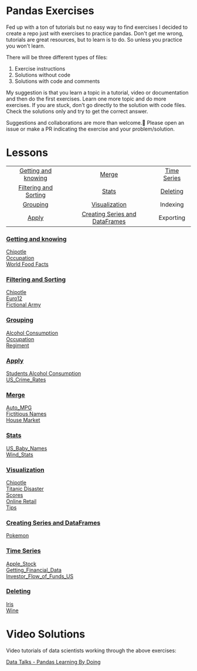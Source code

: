 # Pandas Exercises

Fed up with a ton of tutorials but no easy way to find exercises I decided to create a repo just with exercises to practice pandas.
Don't get me wrong, tutorials are great resources, but to learn is to do. So unless you practice you won't learn.

There will be three different types of files:
1. Exercise instructions
2. Solutions without code
3. Solutions with code and comments

My suggestion is that you learn a topic in a tutorial, video or documentation and then do the first exercises.
Learn one more topic and do more exercises. If you are stuck, don't go directly to the solution with code files. Check the solutions only and try to get the correct answer.

Suggestions and collaborations are more than welcome.🙂 Please open an issue or make a PR indicating the exercise and your problem/solution.

# Lessons

|				                                  |				                                   |                   |
|:-----------------------------------------------:|:----------------------------------------------:|:-----------------:|
|[Getting and knowing](#getting-and-knowing)      | [Merge](#merge)                                |[Time Series](#time-series)|
|[Filtering and Sorting](#filtering-and-sorting)  | [Stats](#stats)                                |[Deleting](#deleting)       |
|[Grouping](#grouping)							  | [Visualization](#visualization)                |Indexing           |
|[Apply](#apply)							      | [Creating Series and DataFrames](#creating-series-and-dataframes) 		            |Exporting|

### [Getting and knowing](https://github.com/guipsamora/pandas_exercises/tree/master/01_Getting_%26_Knowing_Your_Data)  
[Chipotle](https://github.com/guipsamora/pandas_exercises/tree/master/01_Getting_%26_Knowing_Your_Data/Chipotle)  
[Occupation](https://github.com/guipsamora/pandas_exercises/tree/master/01_Getting_%26_Knowing_Your_Data/Occupation)  
[World Food Facts](https://github.com/guipsamora/pandas_exercises/tree/master/01_Getting_%26_Knowing_Your_Data/World%20Food%20Facts)

### [Filtering and Sorting](https://github.com/guipsamora/pandas_exercises/tree/master/02_Filtering_%26_Sorting)
[Chipotle](https://github.com/guipsamora/pandas_exercises/tree/master/02_Filtering_%26_Sorting/Chipotle)  
[Euro12](https://github.com/guipsamora/pandas_exercises/tree/master/02_Filtering_%26_Sorting/Euro12)  
[Fictional Army](https://github.com/guipsamora/pandas_exercises/tree/master/02_Filtering_%26_Sorting/Fictional%20Army)

### [Grouping](https://github.com/guipsamora/pandas_exercises/tree/master/03_Grouping)
[Alcohol Consumption](https://github.com/guipsamora/pandas_exercises/tree/master/03_Grouping/Alcohol_Consumption)  
[Occupation](https://github.com/guipsamora/pandas_exercises/tree/master/03_Grouping/Occupation)  
[Regiment](https://github.com/guipsamora/pandas_exercises/tree/master/03_Grouping/Regiment)

### [Apply](https://github.com/guipsamora/pandas_exercises/tree/master/04_Apply)
[Students Alcohol Consumption](https://github.com/guipsamora/pandas_exercises/tree/master/04_Apply/Students_Alcohol_Consumption)  
[US_Crime_Rates](https://github.com/guipsamora/pandas_exercises/tree/master/04_Apply/US_Crime_Rates)     

### [Merge](https://github.com/guipsamora/pandas_exercises/tree/master/05_Merge)
[Auto_MPG](https://github.com/guipsamora/pandas_exercises/tree/master/05_Merge/Auto_MPG)  
[Fictitious Names](https://github.com/guipsamora/pandas_exercises/tree/master/05_Merge/Fictitous%20Names)  
[House Market](https://github.com/guipsamora/pandas_exercises/tree/master/05_Merge/Housing%20Market)  

### [Stats](https://github.com/guipsamora/pandas_exercises/tree/master/06_Stats)
[US_Baby_Names](https://github.com/guipsamora/pandas_exercises/tree/master/06_Stats/US_Baby_Names)  
[Wind_Stats](https://github.com/guipsamora/pandas_exercises/tree/master/06_Stats/Wind_Stats)

### [Visualization](https://github.com/guipsamora/pandas_exercises/tree/master/07_Visualization)
[Chipotle](https://github.com/guipsamora/pandas_exercises/tree/master/07_Visualization/Chipotle)  
[Titanic Disaster](https://github.com/guipsamora/pandas_exercises/tree/master/07_Visualization/Titanic_Desaster)  
[Scores](https://github.com/guipsamora/pandas_exercises/tree/master/07_Visualization/Scores)  
[Online Retail](https://github.com/guipsamora/pandas_exercises/tree/master/07_Visualization/Online_Retail)  
[Tips](https://github.com/guipsamora/pandas_exercises/tree/master/07_Visualization/Tips)  

### [Creating Series and DataFrames](https://github.com/guipsamora/pandas_exercises/tree/master/08_Creating_Series_and_DataFrames)  
[Pokemon](https://github.com/guipsamora/pandas_exercises/tree/master/08_Creating_Series_and_DataFrames/Pokemon)  

### [Time Series](https://github.com/guipsamora/pandas_exercises/tree/master/09_Time_Series)  
[Apple_Stock](https://github.com/guipsamora/pandas_exercises/tree/master/09_Time_Series/Apple_Stock)  
[Getting_Financial_Data](https://github.com/guipsamora/pandas_exercises/tree/master/09_Time_Series/Getting_Financial_Data)  
[Investor_Flow_of_Funds_US](https://github.com/guipsamora/pandas_exercises/tree/master/09_Time_Series/Getting_Financial_Data)  

### [Deleting](https://github.com/guipsamora/pandas_exercises/tree/master/10_Deleting)  
[Iris](https://github.com/guipsamora/pandas_exercises/tree/master/10_Deleting/Iris)  
[Wine](https://github.com/guipsamora/pandas_exercises/tree/master/10_Deleting/Wine)  

# Video Solutions

Video tutorials of data scientists working through the above exercises:

[Data Talks - Pandas Learning By Doing](https://www.youtube.com/watch?v=pu3IpU937xs&list=PLgJhDSE2ZLxaY_DigHeiIDC1cD09rXgJv)
